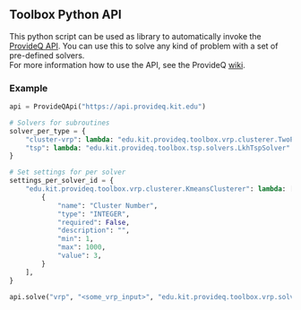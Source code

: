 ## Toolbox Python API

This python script can be used as library to automatically invoke the [ProvideQ API](https://github.com/ProvideQ/toolbox-server).
You can use this to solve any kind of problem with a set of pre-defined solvers.\
For more information how to use the API, see the ProvideQ [wiki](https://github.com/ProvideQ/toolbox-server/wiki/How-to-use).

### Example
```python
api = ProvideQApi("https://api.provideq.kit.edu")

# Solvers for subroutines
solver_per_type = {
    "cluster-vrp": lambda: "edu.kit.provideq.toolbox.vrp.clusterer.TwoPhaseClusterer",
    "tsp": lambda: "edu.kit.provideq.toolbox.tsp.solvers.LkhTspSolver"
}

# Set settings for per solver
settings_per_solver_id = {
    "edu.kit.provideq.toolbox.vrp.clusterer.KmeansClusterer": lambda: [
        {
            "name": "Cluster Number",
            "type": "INTEGER",
            "required": False,
            "description": "",
            "min": 1,
            "max": 1000,
            "value": 3,
        }
    ],
}

api.solve("vrp", "<some_vrp_input>", "edu.kit.provideq.toolbox.vrp.solvers.ClusterAndSolveVrpSolver", solver_per_type, settings_per_solver_id)
```
